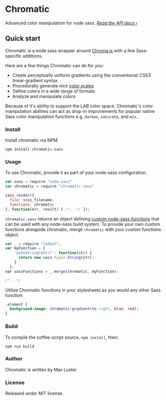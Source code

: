# Chromatic
Advanced color manipulation for node sass. *[Read the API docs &rsaquo;](#)*

## Quick start
Chromatic is a node sass wrapper around [Chroma.js](https://github.com/gka/chroma.js/) with a few Sass-specific additions.

Here are a few things Chromatic can do for you:

- Create perceptually uniform gradients using the conventional CSS3 linear-gradient syntax
- Procedurally generate nice [color scales](#link-to-blog-post)
- Define colors in a wide range of formats
- Analyze and manipulate colors

Because of it's ability to support the LAB color space, Chromatic's color manipulation abilities can act as drop-in improvements for popular native Sass color manipulation functions e.g. `darken`, `saturate`, and `mix`.


### Install
Install chromatic via NPM.

```shell
npm install chromatic-sass
```

### Usage
To use Chromatic, provide it as part of your node-sass configuration.

```javascript
var sass = require "node-sass"
var chromatic = require "chromatic-sass"

sass.render({
  file: scss_filename,
  functions: chromatic
}, function(err, result) { /*...*/ });
```

`chromatic-sass` returns an object defining [custom node-sass functions](https://github.com/sass/node-sass#functions--v300---experimental) that can be used with any node-sass build system. To provide your own custom functions alongside chromatic, merge `chromatic` with your custom functions object.

```javascript
var _ = require "lodash";
var myFunction = {
    'echoString($str)': function(str) {
      return new sass.types.String(str);
    }
  };
var sassFunctions = _.merge(chromatic, myFunction);

/*...*/
```

Utilize Chromatic functions in your stylesheets as you would any other Sass function:

```Sass
.element {
  background-image: chromatic-gradient(to right, blue, red);
}

```

### Build
To compile the coffee-script source, `npm install`, then:

```shell
npm run build
```

### Author
Chromatic is written by Max Luster

### License
Released under MIT license.
